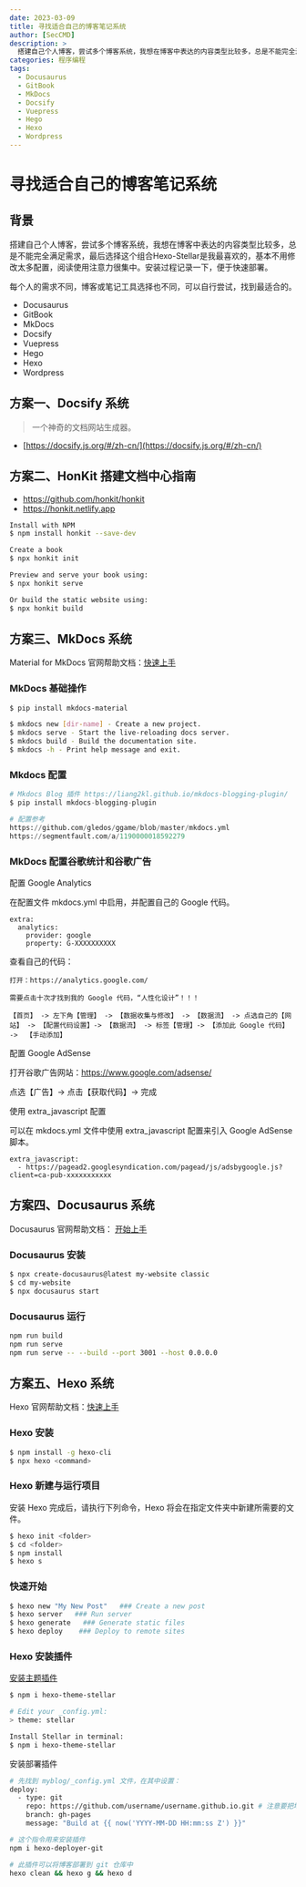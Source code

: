 ```yaml
---
date: 2023-03-09
title: 寻找适合自己的博客笔记系统
author: [SecCMD]
description: >
  搭建自己个人博客，尝试多个博客系统，我想在博客中表达的内容类型比较多，总是不能完全满足需求，最后选择这个组合Hexo-Stellar是我最喜欢的，基本不用修改太多配置，阅读使用注意力很集中。安装过程记录一下，便于快速部署。
categories: 程序编程
tags:
  - Docusaurus
  - GitBook
  - MkDocs
  - Docsify
  - Vuepress
  - Hego
  - Hexo
  - Wordpress
---
```


# 寻找适合自己的博客笔记系统

## 背景

搭建自己个人博客，尝试多个博客系统，我想在博客中表达的内容类型比较多，总是不能完全满足需求，最后选择这个组合Hexo-Stellar是我最喜欢的，基本不用修改太多配置，阅读使用注意力很集中。安装过程记录一下，便于快速部署。

每个人的需求不同，博客或笔记工具选择也不同，可以自行尝试，找到最适合的。
* Docusaurus
* GitBook
* MkDocs
* Docsify
* Vuepress
* Hego
* Hexo
* Wordpress

## 方案一、Docsify 系统

> 一个神奇的文档网站生成器。
- [https://docsify.js.org/#/zh-cn/](https://docsify.js.org/#/zh-cn/)

## 方案二、HonKit 搭建文档中心指南

- https://github.com/honkit/honkit
- https://honkit.netlify.app

```bash
Install with NPM
$ npm install honkit --save-dev

Create a book
$ npx honkit init

Preview and serve your book using:
$ npx honkit serve

Or build the static website using:
$ npx honkit build
```



## 方案三、MkDocs 系统

Material for MkDocs 官网帮助文档：[快速上手](https://squidfunk.github.io/mkdocs-material/getting-started/)

### MkDocs 基础操作

```bash
$ pip install mkdocs-material

$ mkdocs new [dir-name] - Create a new project.
$ mkdocs serve - Start the live-reloading docs server.
$ mkdocs build - Build the documentation site.
$ mkdocs -h - Print help message and exit.
```

### Mkdocs 配置

```python
# Mkdocs Blog 插件 https://liang2kl.github.io/mkdocs-blogging-plugin/
$ pip install mkdocs-blogging-plugin

# 配置参考
https://github.com/gledos/ggame/blob/master/mkdocs.yml
https://segmentfault.com/a/1190000018592279
```


### MkDocs 配置谷歌统计和谷歌广告

配置 Google Analytics

在配置文件 mkdocs.yml 中启用，并配置自己的 Google 代码。

```
extra:
  analytics:
    provider: google
    property: G-XXXXXXXXXX
```

查看自己的代码：

```
打开：https://analytics.google.com/

需要点击十次才找到我的 Google 代码，“人性化设计”！！！

【首页】 -> 左下角【管理】 -> 【数据收集与修改】 -> 【数据流】 -> 点选自己的【网站】 -> 【配置代码设置】-> 【数据流】 -> 标签【管理】-> 【添加此 Google 代码】  ->  【手动添加】
```

配置 Google AdSense

打开谷歌广告网站：https://www.google.com/adsense/

点选【广告】-> 点击【获取代码】-> 完成


使用 extra_javascript 配置

可以在 mkdocs.yml 文件中使用 extra_javascript 配置来引入 Google AdSense 脚本。

```
extra_javascript:
  - https://pagead2.googlesyndication.com/pagead/js/adsbygoogle.js?client=ca-pub-xxxxxxxxxxx
```

## 方案四、Docusaurus 系统

Docusaurus 官网帮助文档： [开始上手](https://docusaurus.io/zh-CN/)

### Docusaurus 安装
```bash
$ npx create-docusaurus@latest my-website classic
$ cd my-website 
$ npx docusaurus start
```

### Docusaurus 运行
```bash
npm run build
npm run serve
npm run serve -- --build --port 3001 --host 0.0.0.0
```

## 方案五、Hexo 系统

Hexo 官网帮助文档：[快速上手](https://hexo.io/zh-cn/docs/)

### Hexo 安装
```bash
$ npm install -g hexo-cli
$ npx hexo <command>
```

### Hexo 新建与运行项目

安装 Hexo 完成后，请执行下列命令，Hexo 将会在指定文件夹中新建所需要的文件。

```bash
$ hexo init <folder>
$ cd <folder>
$ npm install
$ hexo s
```

### 快速开始

``` bash
$ hexo new "My New Post"   ### Create a new post
$ hexo server   ### Run server
$ hexo generate   ### Generate static files
$ hexo deploy    ### Deploy to remote sites
```

### Hexo 安装插件

[安装主题插件](https://github.com/xaoxuu/hexo-theme-stellar)

```bash
$ npm i hexo-theme-stellar

# Edit your _config.yml:
> theme: stellar

Install Stellar in terminal:
$ npm i hexo-theme-stellar
```

安装部署插件

```bash
# 先找到 myblog/_config.yml 文件，在其中设置：
deploy:
  - type: git
    repo: https://github.com/username/username.github.io.git # 注意要把地址改为自己的仓库地址
    branch: gh-pages
    message: "Build at {{ now('YYYY-MM-DD HH:mm:ss Z') }}"

# 这个指令用来安装插件
npm i hexo-deployer-git

# 此插件可以将博客部署到 git 仓库中
hexo clean && hexo g && hexo d
```